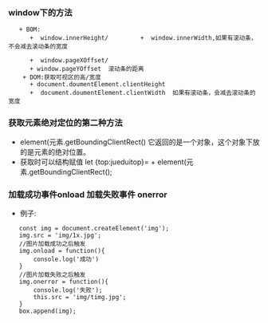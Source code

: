 ### window下的方法
       + BOM:
          +  window.innerHeight/         +  window.innerWidth,如果有滚动条，  不会减去滚动条的宽度

          +  window.pageXOffset/
          + window.pageYOffset  滚动条的距离
        + DOM:获取可视区的高/宽度
          + document.doumentElement.clientHeight
          +  document.doumentElement.clientWidth  如果有滚动条，会减去滚动条的宽度

### 获取元素绝对定位的第二种方法
 + element(元素.getBoundingClientRect() 它返回的是一个对象，这个对象下放的是元素的绝对位置。
 + 获取时可以结构赋值
    let {top:jueduitop}= + element(元素.getBoundingClientRect();

###  加载成功事件onload 加载失败事件 onerror
 + 例子: 
 ```
    const img = document.createElement('img');
    img.src = 'img/1x.jpg';
    //图片加载成功之后触发
    img.onload = function(){
        console.log('成功')
    }
    //图片加载失败之后触发
    img.onerror = function(){
        console.log('失败');
        this.src = 'img/timg.jpg';
    }
    box.append(img);  
```